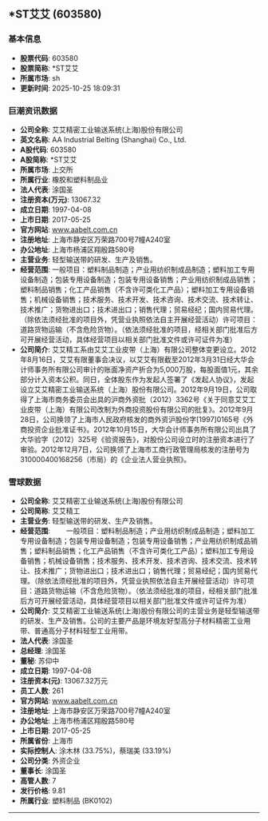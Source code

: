 ## *ST艾艾 (603580)

### 基本信息

- **股票代码**: 603580
- **股票简称**: *ST艾艾
- **所属市场**: sh
- **更新时间**: 2025-10-25 18:09:31

### 巨潮资讯数据

- **公司全称**: 艾艾精密工业输送系统(上海)股份有限公司
- **英文名称**: AA Industrial Belting (Shanghai) Co., Ltd.
- **A股代码**: 603580
- **A股简称**: *ST艾艾
- **所属市场**: 上交所
- **所属行业**: 橡胶和塑料制品业
- **法人代表**: 涂国圣
- **注册资本(万元)**: 13067.32
- **成立日期**: 1997-04-08
- **上市日期**: 2017-05-25
- **官方网站**: www.aabelt.com.cn
- **注册地址**: 上海市静安区万荣路700号7幢A240室
- **办公地址**: 上海市杨浦区翔殷路580号
- **主营业务**: 轻型输送带的研发、生产及销售。
- **经营范围**: 一般项目：塑料制品制造；产业用纺织制成品制造；塑料加工专用设备制造；包装专用设备制造；包装专用设备销售；产业用纺织制成品销售；塑料制品销售；化工产品销售（不含许可类化工产品）；塑料加工专用设备销售；机械设备销售；技术服务、技术开发、技术咨询、技术交流、技术转让、技术推广；货物进出口；技术进出口；销售代理；贸易经纪；国内贸易代理。（除依法须经批准的项目外，凭营业执照依法自主开展经营活动）许可项目：道路货物运输（不含危险货物）。（依法须经批准的项目，经相关部门批准后方可开展经营活动，具体经营项目以相关部门批准文件或许可证件为准）
- **公司简介**: 艾艾精工系由艾艾工业皮带（上海）有限公司整体变更设立。2012年8月16日，艾艾有限董事会决议，以艾艾有限截至2012年3月31日经大华会计师事务所有限公司审计的账面净资产折合为5,000万股，每股面值1元，其余部分计入资本公积。同日，全体股东作为发起人签署了《发起人协议》，发起设立艾艾精密工业输送系统（上海）股份有限公司。2012年9月19日，公司取得了上海市商务委员会出具的沪商外资批（2012）3362号《关于同意艾艾工业皮带（上海）有限公司改制为外商投资股份有限公司的批复》。2012年9月28日，公司换领了上海市人民政府核发的商外资沪股份字[1997]0165号《外商投资企业批准证书》。2012年10月15日，大华会计师事务所有限公司出具了大华验字（2012）325号《验资报告》，对股份公司设立时的注册资本进行了审验。2012年12月7日，公司换领了上海市工商行政管理局核发的注册号为310000400168256（市局）的《企业法人营业执照》。

### 雪球数据

- **公司全称**: 艾艾精密工业输送系统(上海)股份有限公司
- **公司简称**: 艾艾精工
- **主营业务**: 轻型输送带的研发、生产及销售。
- **经营范围**: 　　一般项目：塑料制品制造；产业用纺织制成品制造；塑料加工专用设备制造；包装专用设备制造；包装专用设备销售；产业用纺织制成品销售；塑料制品销售；化工产品销售（不含许可类化工产品）；塑料加工专用设备销售；机械设备销售；技术服务、技术开发、技术咨询、技术交流、技术转让、技术推广；货物进出口；技术进出口；销售代理；贸易经纪；国内贸易代理。（除依法须经批准的项目外，凭营业执照依法自主开展经营活动）许可项目：道路货物运输（不含危险货物）。（依法须经批准的项目，经相关部门批准后方可开展经营活动，具体经营项目以相关部门批准文件或许可证件为准）
- **公司简介**: 艾艾精密工业输送系统(上海)股份有限公司的主营业务是轻型输送带的研发、生产及销售。公司的主要产品是环境友好型高分子材料精密工业用带、普通高分子材料轻型工业用带。
- **法人代表**: 涂国圣
- **总经理**: 涂国圣
- **董秘**: 苏仰中
- **成立日期**: 1997-04-08
- **注册资本(元)**: 13067.32万元
- **员工人数**: 261
- **官方网站**: www.aabelt.com.cn
- **注册地址**: 上海市静安区万荣路700号7幢A240室
- **办公地址**: 上海市杨浦区翔殷路580号
- **上市日期**: 2017-05-25
- **所属省份**: 上海市
- **实际控制人**: 涂木林 (33.75%)，蔡瑞美 (33.19%)
- **公司分类**: 外资企业
- **董事长**: 涂国圣
- **高管人数**: 7
- **发行价格**: 9.81
- **所属行业**: 塑料制品 (BK0102)

---